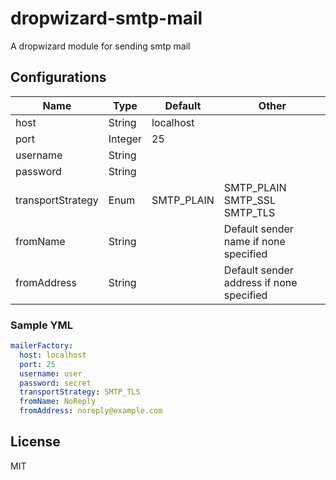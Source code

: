 # dropwizard-smtp-mail
A dropwizard module for sending smtp mail

## Configurations

Name | Type | Default | Other
--- | --- | --- | ---
host | String | localhost |
port | Integer | 25 |
username | String | |
password | String | |
transportStrategy | Enum | SMTP_PLAIN | SMTP_PLAIN SMTP_SSL SMTP_TLS
fromName | String | | Default sender name if none specified
fromAddress | String | | Default sender address if none specified


### Sample YML
```yaml
mailerFactory:
  host: localhost
  port: 25
  username: user
  password: secret
  transportStrategy: SMTP_TLS
  fromName: NoReply
  fromAddress: noreply@example.com
```

## License
MIT
